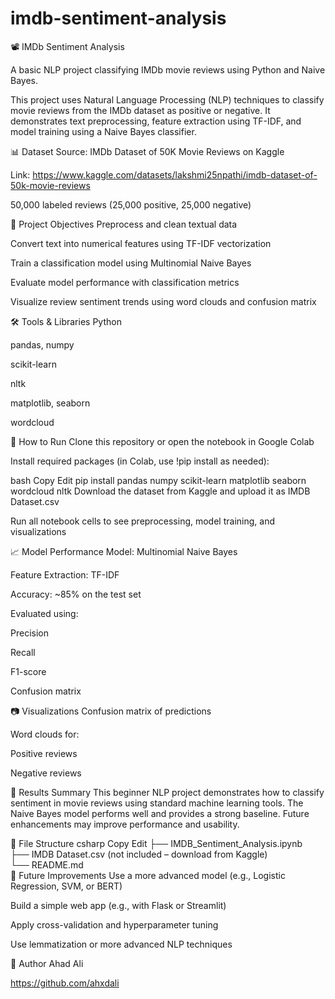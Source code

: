 # imdb-sentiment-analysis
📽️ IMDb Sentiment Analysis

A basic NLP project classifying IMDb movie reviews using Python and Naive Bayes.

This project uses Natural Language Processing (NLP) techniques to classify movie reviews from the IMDb dataset as positive or negative. It demonstrates text preprocessing, feature extraction using TF-IDF, and model training using a Naive Bayes classifier.

📊 Dataset
Source: IMDb Dataset of 50K Movie Reviews on Kaggle

Link: https://www.kaggle.com/datasets/lakshmi25npathi/imdb-dataset-of-50k-movie-reviews

50,000 labeled reviews (25,000 positive, 25,000 negative)

🧠 Project Objectives
Preprocess and clean textual data

Convert text into numerical features using TF-IDF vectorization

Train a classification model using Multinomial Naive Bayes

Evaluate model performance with classification metrics

Visualize review sentiment trends using word clouds and confusion matrix

🛠️ Tools & Libraries
Python

pandas, numpy

scikit-learn

nltk

matplotlib, seaborn

wordcloud

🚀 How to Run
Clone this repository or open the notebook in Google Colab

Install required packages (in Colab, use !pip install as needed):

bash
Copy
Edit
pip install pandas numpy scikit-learn matplotlib seaborn wordcloud nltk
Download the dataset from Kaggle and upload it as IMDB Dataset.csv

Run all notebook cells to see preprocessing, model training, and visualizations

📈 Model Performance
Model: Multinomial Naive Bayes

Feature Extraction: TF-IDF

Accuracy: ~85% on the test set

Evaluated using:

Precision

Recall

F1-score

Confusion matrix

📷 Visualizations
Confusion matrix of predictions

Word clouds for:

Positive reviews

Negative reviews

📝 Results Summary
This beginner NLP project demonstrates how to classify sentiment in movie reviews using standard machine learning tools. The Naive Bayes model performs well and provides a strong baseline. Future enhancements may improve performance and usability.

📁 File Structure
csharp
Copy
Edit
├── IMDB_Sentiment_Analysis.ipynb  
├── IMDB Dataset.csv (not included – download from Kaggle)  
└── README.md  
📌 Future Improvements
Use a more advanced model (e.g., Logistic Regression, SVM, or BERT)

Build a simple web app (e.g., with Flask or Streamlit)

Apply cross-validation and hyperparameter tuning

Use lemmatization or more advanced NLP techniques

👤 Author
Ahad Ali

https://github.com/ahxdali
